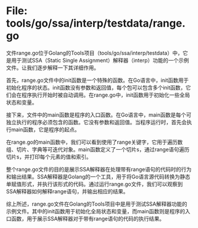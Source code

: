 # File: tools/go/ssa/interp/testdata/range.go

文件range.go位于Golang的Tools项目（tools/go/ssa/interp/testdata）中，它是用于测试SSA（Static Single Assignment）解释器（interp）功能的一个示例文件。让我们逐步解释一下其详细作用。

首先，range.go文件中的init函数是一个特殊的函数。在Go语言中，init函数用于初始化程序的状态。init函数没有参数和返回值，每个包可以包含多个init函数，它们会在程序执行开始时被自动调用。在range.go中，init函数用于初始化一些全局状态和变量。

接下来，文件中的main函数是程序的入口函数。在Go语言中，main函数是每个可独立执行的程序必须包含的函数。它没有参数和返回值。当程序运行时，首先会执行main函数，它是程序的起点。

在range.go的main函数中，我们可以看到使用了range关键字，它用于遍历数组、切片、字典等可迭代对象。main函数定义了一个切片s，通过range语句遍历切片s，并打印每个元素的值和索引。

整个range.go文件的目的是展示SSA解释器在处理带有range语句的代码时的行为和输出结果。SSA解释器是Golang的一个工具，用于将Go语言源代码转换为静态单赋值形式，并执行该形式的代码。通过运行range.go文件，我们可以观察到SSA解释器如何解释range语句，并输出相应的结果。

综上所述，range.go文件在Golang的Tools项目中是用于测试SSA解释器功能的示例文件。其中的init函数用于初始化全局状态和变量，而main函数则是程序的入口函数，用于展示SSA解释器对于带有range语句的代码的执行结果。

